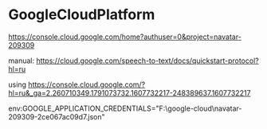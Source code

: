 # GoogleCloudPlatform
https://console.cloud.google.com/home?authuser=0&project=navatar-209309

manual:
https://cloud.google.com/speech-to-text/docs/quickstart-protocol?hl=ru

using
https://console.cloud.google.com/?hl=ru&_ga=2.260710349.1791073732.1607732217-248389637.1607732217

env:GOOGLE_APPLICATION_CREDENTIALS="F:\google-cloud\navatar-209309-2ce067ac09d7.json"
